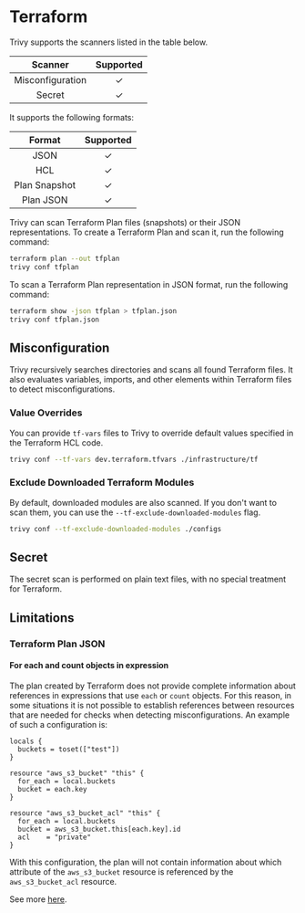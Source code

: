 # Terraform
Trivy supports the scanners listed in the table below.

|     Scanner      | Supported |
|:----------------:|:---------:|
| Misconfiguration |     ✓     |
|      Secret      |     ✓     |

It supports the following formats:

|     Format    | Supported |
|:-------------:|:---------:|
|     JSON      |     ✓     |
|      HCL      |     ✓     |
| Plan Snapshot |     ✓     |
|   Plan JSON   |     ✓     |

Trivy can scan Terraform Plan files (snapshots) or their JSON representations. To create a Terraform Plan and scan it, run the following command:
```bash
terraform plan --out tfplan
trivy conf tfplan
```

To scan a Terraform Plan representation in JSON format, run the following command:
```bash
terraform show -json tfplan > tfplan.json
trivy conf tfplan.json
```

## Misconfiguration
Trivy recursively searches directories and scans all found Terraform files.
It also evaluates variables, imports, and other elements within Terraform files to detect misconfigurations.

### Value Overrides
You can provide `tf-vars` files to Trivy to override default values specified in the Terraform HCL code.

```bash
trivy conf --tf-vars dev.terraform.tfvars ./infrastructure/tf
```

### Exclude Downloaded Terraform Modules
By default, downloaded modules are also scanned.
If you don't want to scan them, you can use the `--tf-exclude-downloaded-modules` flag.

```bash
trivy conf --tf-exclude-downloaded-modules ./configs
```

## Secret
The secret scan is performed on plain text files, with no special treatment for Terraform.

## Limitations

### Terraform Plan JSON

#### For each and count objects in expression

The plan created by Terraform does not provide complete information about references in expressions that use `each` or `count` objects. For this reason, in some situations it is not possible to establish references between resources that are needed for checks when detecting misconfigurations. An example of such a configuration is:

```hcl
locals {
  buckets = toset(["test"])
}

resource "aws_s3_bucket" "this" {
  for_each = local.buckets
  bucket = each.key
}

resource "aws_s3_bucket_acl" "this" {
  for_each = local.buckets
  bucket = aws_s3_bucket.this[each.key].id
  acl    = "private"
}
```

With this configuration, the plan will not contain information about which attribute of the `aws_s3_bucket` resource is referenced by the `aws_s3_bucket_acl` resource.

See more [here](https://github.com/hashicorp/terraform/issues/30826).